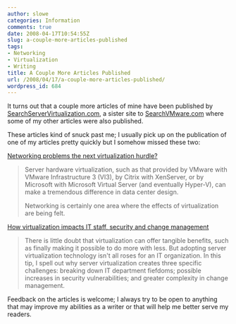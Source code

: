```yaml
---
author: slowe
categories: Information
comments: true
date: 2008-04-17T10:54:55Z
slug: a-couple-more-articles-published
tags:
- Networking
- Virtualization
- Writing
title: A Couple More Articles Published
url: /2008/04/17/a-couple-more-articles-published/
wordpress_id: 684
---
```


It turns out that a couple more articles of mine have been published by [SearchServerVirtualization.com](http://searchservervirtualization.techtarget.com/), a sister site to [SearchVMware.com](http://searchvmware.techtarget.com/) where some of my other articles were also published.

These articles kind of snuck past me; I usually pick up on the publication of one of my articles pretty quickly but I somehow missed these two:

[Networking problems the next virtualization hurdle?](http://searchservervirtualization.techtarget.com/tip/0,289483,sid94_gci1297835,00.html)

>Server hardware virtualization, such as that provided by VMware with VMware Infrastructure 3 (VI3), by Citrix with XenServer, or by Microsoft with Microsoft Virtual Server (and eventually Hyper-V), can make a tremendous difference in data center design.  
>
>Networking is certainly one area where the effects of virtualization are being felt.

[How virtualization impacts IT staff, security and change management](http://searchservervirtualization.techtarget.com/tip/0,289483,sid94_gci1303371,00.html)

>There is little doubt that virtualization can offer tangible benefits, such as finally making it possible to do more with less. But adopting server virtualization technology isn't all roses for an IT organization. In this tip, I spell out why server virtualization creates three specific challenges: breaking down IT department fiefdoms; possible increases in security vulnerabilities; and greater complexity in change management.

Feedback on the articles is welcome; I always try to be open to anything that may improve my abilities as a writer or that will help me better serve my readers.
